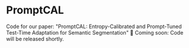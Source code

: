# PromptCAL
Code for our paper: "PromptCAL: Entropy-Calibrated and Prompt-Tuned Test-Time Adaptation for Semantic Segmentation"
📢 Coming soon: Code will be released shortly.
